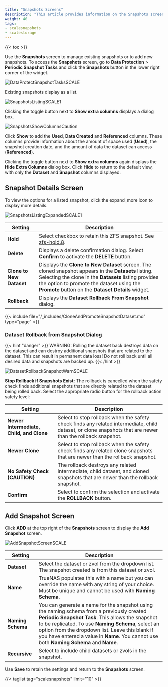 ```yaml
---
title: "Snapshots Screens"
description: "This article provides information on the Snapshots screen settings and functions."
weight: 40
tags:
- scalesnapshots
- scalestorage
---
```


{{< toc >}}

Use the **Snapshots** screen to manage existing snapshots or to add new snapshots. To access the **Snapshots** screen, go to **Data Protection** > **Periodic Snapshot Tasks** and click the **Snapshots** button in the lower right corner of the widget.

![DataProtectSnapshotTasksSCALE](/images/SCALE/22.12/DataProtectSnapshotTasksSCALE.png "Create a New Snapshot")

Existing snapshots display as a list.

![SnapshotsListingSCALE1](/images/SCALE/22.12/SnapshotsListingSCALE1.png "Snapshot Screen")

Clicking the toggle button next to **Show extra columns** displays a dialog box. 

![SnapshotsShowColumnsCaution](/images/SCALE/22.12/SnapshotsShowColumnsCaution.png "Show Extra Columns")

Click **Show** to add the **Used**, **Data Created** and **Referenced** columns. These columns provide information about the amount of space used (**Used**), the snapshot creation date, and the amount of data the dataset can access (**Referenced**).

Clicking the toggle button next to **Show extra columns** again displays the **Hide Extra Columns** dialog box. Click **Hide** to return to the default view, with only the **Dataset** and **Snapshot** columns displayed.

## Snapshot Details Screen

 To view the options for a listed snapshot, click the <span class="material-icons">expand_more</span> icon to display more details.

![SnapshotsListingExpandedSCALE1](/images/SCALE/22.12/SnapshotsListingExpandedSCALE1.png "Snapshot Options")

| Setting | Description |
|---------|-------------|
| **Hold** | Select checkbox to retain this ZFS snapshot. See [zfs-hold.8](https://openzfs.github.io/openzfs-docs/man/8/zfs-hold.8.html). |
| **Delete** | Displays a delete confirmation dialog. Select **Confirm** to activate the **DELETE** button. |
| **Clone to New Dataset** |  Displays the **Clone to New Dataset** screen. The cloned snapshot appears in the **Datasets** listing. Selecting the clone in the **Datasets** listing provides the option to promote the dataset using the **Promote** button on the **Dataset Details** widget. |
| **Rollback** | Displays the **Dataset Rollback From Snapshot** dialog. | 

{{< include file="/_includes/CloneAndPromoteSnapshotDataset.md" type="page" >}}

### Dataset Rollback from Snapshot Dialog
{{< hint "danger" >}}
WARNING: Rolling the dataset back destroys data on the dataset and can destroy additional snapshots that are related to the dataset. 
This can result in permanent data loss!
Do not roll back until all desired data and snapshots are backed up.
{{< /hint >}}

![DatasetRollbackSnapshotWarnSCALE](/images/SCALE/22.12/DatasetRollbackSnapshotWarnSCALE.png "Dataset Rollback from Snapshot Options")

**Stop Rollback if Snapshots Exist:** The rollback is cancelled when the safety check finds additional snapshots that are directly related to the dataset being rolled back. Select the appropriate radio button for the rollback action safety level:

| Setting | Description |
|---------|-------------|
| **Newer Intermediate, Child, and Clone** | Select to stop rollback when the safety check finds any related intermediate, child dataset, or clone snapshots that are newer than the rollback snapshot. |
| **Newer Clone** | Select to stop rollback when the safety check finds any related clone snapshots that are newer than the rollback snapshot. |
| **No Safety Check (CAUTION)** | The rollback destroys any related intermediate, child dataset, and cloned snapshots that are newer than the rollback snapshot. |
| **Confirm** | Select to confirm the selection and activate the **ROLLBACK** button. |

## Add Snapshot Screen

Click **ADD** at the top right of the **Snapshots** screen to display the **Add Snapshot** screen.

![AddSnapshotScreenSCALE](/images/SCALE/22.12/AddSnapshotScreenSCALE.png "Add a New Snapshot")

| Setting | Description |
|---------|-------------|
| **Dataset** | Select the dataset or zvol from the dropdown list. The snapshot created is from this dataset or zvol. |
| **Name** | TrueNAS populates this with a name but you can override the name with any string of your choice. Must be unique and cannot be used with **Naming Schema**. |
| **Naming Schema** | You can generate a name for the snapshot using the naming schema from a previously created **Periodic Snapshot Task**. This allows the snapshot to be replicated. To use **Naming Schema**, select an option from the dropdown list. Leave this blank if you have entered a value in **Name**. You cannot use both **Naming Schema** and **Name**. |
| **Recursive** | Select to include child datasets or zvols in the snapshot. |

Use **Save** to retain the settings and return to the **Snapshots** screen.

{{< taglist tag="scalesnapshots" limit="10" >}} 
